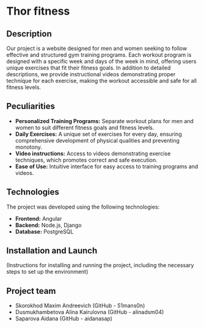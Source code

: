 # Thor fitness

## Description

Our project is a website designed for men and women seeking to follow effective and structured gym training programs. Each workout program is designed with a specific week and days of the week in mind, offering users unique exercises that fit their fitness goals. In addition to detailed descriptions, we provide instructional videos demonstrating proper technique for each exercise, making the workout accessible and safe for all fitness levels.

## Peculiarities

- **Personalized Training Programs:** Separate workout plans for men and women to suit different fitness goals and fitness levels.
- **Daily Exercises:** A unique set of exercises for every day, ensuring comprehensive development of physical qualities and preventing monotony.
- **Video instructions:** Access to videos demonstrating exercise techniques, which promotes correct and safe execution.
- **Ease of Use:** Intuitive interface for easy access to training programs and videos.

## Technologies

The project was developed using the following technologies:

- **Frontend:** Angular
- **Backend:** Node.js, Django
- **Database:** PostgreSQL

## Installation and Launch

(Instructions for installing and running the project, including the necessary steps to set up the environment)

## Project team

- Skorokhod Maxim Andreevich (GitHub - 51mans0n)
- Dusmukhambetova Alina Kairulovna (GitHub - alinadsm04)
- Saparova Aidana (GitHub - aidanasap)
